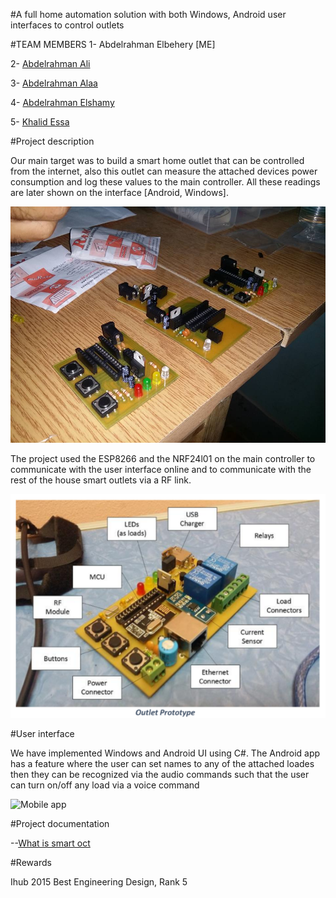 #A full home automation solution with both Windows, Android user interfaces to control outlets

#TEAM MEMBERS
1- Abdelrahman Elbehery [ME]

2- [Abdelrahman Ali](https://www.linkedin.com/in/abd-el-rahman-ali-37592a9a/)

3- [Abdelrahman Alaa](https://www.linkedin.com/in/abdurhman-aldaly-5424a612b/)

4- [Abdelrahman Elshamy](https://www.linkedin.com/in/abdelrahman-elshamy-626938127/)

5- [Khalid Essa](https://www.linkedin.com/in/khalideissa/)

#Project description

Our main target was to build a smart home outlet that can be controlled from the internet, also this outlet can measure the attached devices
power consumption and log these values to the main controller. All these readings are later shown on the interface [Android, Windows].

![Real product](https://raw.githubusercontent.com/ELBe7ery/Home-Projects/master/SmartOct/Screenshots/11933403_1039499022735305_2092304568579028035_n.jpg)

The project used the ESP8266 and the NRF24l01 on the main controller to communicate with the user interface online and to communicate with the
rest of the house smart outlets via a RF link.

![Module](https://github.com/ELBe7ery/Home-Projects/blob/master/SmartOct/Screenshots/aaa.png)

#User interface

We have implemented Windows and Android UI using C#. The Android app has a feature where the user can set names to any of the attached loades
then they can be recognized via the audio commands such that the user can turn on/off any load via a voice command 

![Mobile app](https://scontent.fcai1-1.fna.fbcdn.net/v/t1.0-9/1897010_696676683767340_2147133191111804540_n.jpg?oh=334db8da715ca6d731c92a2fd14ec406&oe=5938C02C)

#Project documentation

--[What is smart oct](https://drive.google.com/file/d/0B3W-vePZKVhPQXNZWmdmQ2lFdkE/view)

#Rewards

Ihub 2015 Best Engineering Design, Rank 5
